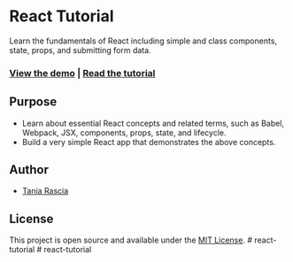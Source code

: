 # React Tutorial

Learn the fundamentals of React including simple and class components, state, props, and submitting form data.

### [View the demo](https://taniarascia.github.io/react-tutorial/) | [Read the tutorial](https://www.taniarascia.com/getting-started-with-react/)

## Purpose

- Learn about essential React concepts and related terms, such as Babel, Webpack, JSX, components, props, state, and lifecycle.
- Build a very simple React app that demonstrates the above concepts.

## Author

- [Tania Rascia](https://www.taniarascia.com)

## License

This project is open source and available under the [MIT License](LICENSE).
#   r e a c t - t u t o r i a l  
 #   r e a c t - t u t o r i a l  
 
